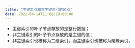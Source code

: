 ```yaml
---
title: "主键索引和非主键索引的区别"
date: 2022-04-14T11:08:19+08:00
---
```



* 主键索引的叶子节点存放的是整行数据；
* 非主键索引的叶子节点存放的是主键的值；
* 非主键索引也被称为二级索引，而主键索引也被称为聚簇索引。